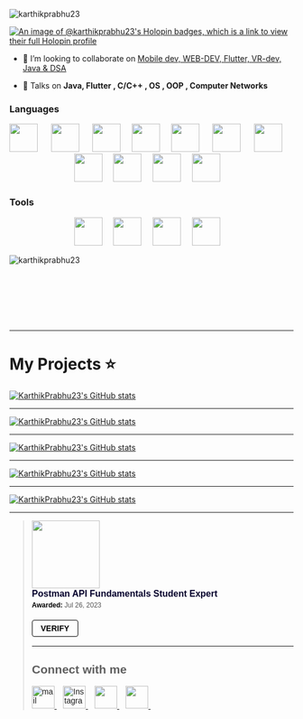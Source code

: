 
<!-- <h1 align="center">Hey there, How are you doing ? I'm Karthik Prabhu 🤝</h1> -->
<!-- <h3 align="center">A software tech explorer from India</h3> -->
<!-- <h7 align="center">CSE-2024 from Canara engineering college </h3> -->
<!-- <img align="right" alt="coding" width="450" src="https://i.pinimg.com/originals/18/a4/94/18a4949fc9c8067172d3b96e302e7097.gif"> -->
<p align="left"> <img src="https://komarev.com/ghpvc/?username=karthikprabhu23&label=Profile%20views&color=0e75b6&style=flat" alt="karthikprabhu23" /> </p>

[![An image of @karthikprabhu23's Holopin badges, which is a link to view their full Holopin profile](https://holopin.me/karthikprabhu23)](https://holopin.io/@karthikprabhu23)

<!-- - 🌱 I’m currently learning **Python** -->

- 👯 I’m looking to collaborate on [Mobile dev, WEB-DEV, Flutter, VR-dev, Java & DSA](https://www.linkedin.com/in/karthik-prabhu23/)

<!-- - 👨‍💻 I love programming in Java 😍 -->

- 💬 Talks on **Java, Flutter , C/C++ , OS , OOP , Computer Networks**

<!-- - 📫 Reach out to me on **karthikprabhu23223@gmail.com** -->

<!-- - 🤷‍♂️ What do you think?  **I think being nerdy is cool 😇** -->

<!-- <h3 align="left">Connect with me:</h3>
<p align="left">
<a href="https://www.linkedin.com/in/karthik-prabhu23/" target="blank"><img align="center" src="https://www.vectorlogo.zone/logos/linkedin/linkedin-tile.svg" alt="karthik prabhu" height="40" width="40" /></a>
<a href="https://instagram.com/karthik_prabhu_2003" target="blank"><img align="center" src="https://www.vectorlogo.zone/logos/instagram/instagram-icon.svg" alt="karthik_prabhu_2003" height="40" width="40" /></a>
  <a href="https://www.cloudskillsboost.google/public_profiles/0904ff6e-9ec0-47cc-a4ee-ab073edd34a0" target="blank"><img align="center" src="https://www.vectorlogo.zone/logos/google_cloud/google_cloud-icon.svg" alt="GCP_KarthikPrabhu" height="40" width="40" /></a>
</p>
-->
<h3 align="left">Languages </h3>
<!-- <p align="left"> <a href="https://www.cprogramming.com/" target="_blank" rel="noreferrer"> <img src="https://cdn.worldvectorlogo.com/logos/c-1.svg" alt="c" width="40" height="40"/> </a>  <a href="https://www.w3schools.com/cpp/" target="_blank" rel="noreferrer"> <img src="https://cdn.worldvectorlogo.com/logos/c.svg" alt="cplusplus" width="40" height="40"/> </a> <a href="https://www.java.com" target="_blank" rel="noreferrer"> <img src="https://www.vectorlogo.zone/logos/java/java-icon.svg" alt="java" width="40" height="40"/> </a> <a href="https://www.w3schools.com/css/" target="_blank" rel="noreferrer"> <img src="https://www.vectorlogo.zone/logos/w3_css/w3_css-icon.svg" alt="css3" width="40" height="40"/> </a>   <a href="https://www.w3.org/html/" target="_blank" rel="noreferrer"> <img src="https://www.vectorlogo.zone/logos/w3_html5/w3_html5-icon.svg" alt="html5" width="40" height="40"/> </a>  <a href="https://developer.mozilla.org/en-US/docs/Web/JavaScript" target="_blank" rel="noreferrer"> <img src="https://upload.vectorlogo.zone/logos/javascript/images/239ec8a4-163e-4792-83b6-3f6d96911757.svg" alt="javascript" width="40" height="40"/> </a> <a href="https://www.linux.org/" target="_blank" rel="noreferrer"> <img src="https://www.vectorlogo.zone/logos/linux/linux-icon.svg" alt="linux" width="40" height="40"/> </a> <a href="https://www.mysql.com/" target="_blank" rel="noreferrer"> <img src="https://www.vectorlogo.zone/logos/mysql/mysql-ar21.svg" alt="mysql" width="55" height="55"/> </a> <a href="https://www.php.net" target="_blank" rel="noreferrer"> <img src="https://www.vectorlogo.zone/logos/php/php-icon.svg" alt="php" width="40" height="40"/> </a> <a href="https://www.python.org" target="_blank" rel="noreferrer"> <img src="https://www.vectorlogo.zone/logos/python/python-icon.svg" alt="python" width="40" height="40"/> </a> <a href="https://reactjs.org/" target="_blank" rel="noreferrer"> <img src="https://www.vectorlogo.zone/logos/reactjs/reactjs-icon.svg" alt="react" width="40" height="40"/> </a> <a href="https://sass-lang.com" target="_blank" rel="noreferrer"> <img src="https://www.vectorlogo.zone/logos/sass-lang/sass-lang-icon.svg" alt="sass" width="40" height="40"/> </a> <a href="https://cloud.google.com" target="_blank" rel="noreferrer"> <img src="https://www.vectorlogo.zone/logos/google_cloud/google_cloud-icon.svg" alt="gcp" width="40" height="40"/> </a> <a href="https://git-scm.com/" target="_blank" rel="noreferrer"> <img src="https://www.vectorlogo.zone/logos/git-scm/git-scm-icon.svg" alt="git" width="40" height="40"/> </a> </p> -->

<p align="center">
  <img src="https://cdn.worldvectorlogo.com/logos/c-1.svg" height="50px">&nbsp;&nbsp;&nbsp;&nbsp;&nbsp;
   <img src="https://www.svgrepo.com/show/303480/c-logo.svg" height="50px">&nbsp;&nbsp;&nbsp;&nbsp;&nbsp;
  <img src="https://www.vectorlogo.zone/logos/java/java-icon.svg" height="50px">&nbsp;&nbsp;&nbsp;&nbsp;
  <img src="https://www.vectorlogo.zone/logos/flutterio/flutterio-icon.svg" height="50px">&nbsp;&nbsp;&nbsp;&nbsp;
   <img src="https://www.svgrepo.com/show/349402/html5.svg" height="50px">&nbsp;&nbsp;&nbsp;&nbsp;&nbsp;
   <img src="https://www.svgrepo.com/show/349330/css3.svg"  height="50px">&nbsp;&nbsp;&nbsp;&nbsp;&nbsp;
   <img src="https://www.svgrepo.com/show/349419/javascript.svg" height="50px">&nbsp;&nbsp;&nbsp;&nbsp;&nbsp;
   <img src="https://www.vectorlogo.zone/logos/mysql/mysql-ar21.svg" height="50px">&nbsp;&nbsp;&nbsp;&nbsp;
   <img src="https://www.svgrepo.com/show/374016/python.svg" height="50px">&nbsp;&nbsp;&nbsp;&nbsp;
   <img src="https://www.vectorlogo.zone/logos/sass-lang/sass-lang-icon.svg" height="50px">&nbsp;&nbsp;&nbsp;&nbsp;
   <img src="https://www.vectorlogo.zone/logos/php/php-icon.svg" height="50px">&nbsp;&nbsp;&nbsp;&nbsp;
</p>

<h3 align="left">Tools </h3>

<p align="center">
   <img src="https://www.vectorlogo.zone/logos/google_cloud/google_cloud-icon.svg" height="50px">&nbsp;&nbsp;&nbsp;&nbsp;
   <img src="https://www.vectorlogo.zone/logos/git-scm/git-scm-icon.svg" height="50px">&nbsp;&nbsp;&nbsp;&nbsp;
  <img src="https://www.vectorlogo.zone/logos/getpostman/getpostman-icon.svg" height="50px">&nbsp;&nbsp;&nbsp;&nbsp;
  <img src="https://www.vectorlogo.zone/logos/unity3d/unity3d-ar21.svg" height="50px">&nbsp;&nbsp;&nbsp;&nbsp;
</p>

<p><img align="left" src="https://github-readme-stats.vercel.app/api/top-langs?username=karthikprabhu23&show_icons=true&locale=en&layout=compact" alt="karthikprabhu23" /></p>

<!-- <p>&nbsp;<img align="center" src="https://github-readme-stats.vercel.app/api?username=karthikprabhu23&show_icons=true&locale=en" alt="karthikprabhu23" /></p> -->

<br><br><br><br><br><br><br>

______________________________________
# My Projects ⭐
   [![KarthikPrabhu23's GitHub stats](https://github-readme-stats.vercel.app/api/pin/?username=KarthikPrabhu23&repo=HeyConvo-A-Chat-app-Java-Firebase&show_owner=true&theme=dark)](https://github.com/KarthikPrabhu23/HeyConvo-A-Chat-app-Java-Firebase)
   ______________________________________
   [![KarthikPrabhu23's GitHub stats](https://github-readme-stats.vercel.app/api/pin/?username=KarthikPrabhu23&repo=ShoeZam&show_owner=true&theme=dark)](https://github.com/KarthikPrabhu23/ShoeZam)
   ______________________________________
[![KarthikPrabhu23's GitHub stats](https://github-readme-stats.vercel.app/api/pin/?username=KarthikPrabhu23&repo=OTP_Flutter&show_owner=true&theme=dark)](https://github.com/KarthikPrabhu23/OTP_Flutter)
   ______________________________________
[![KarthikPrabhu23's GitHub stats](https://github-readme-stats.vercel.app/api/pin/?username=KarthikPrabhu23&repo=BeThatChange-php&show_owner=true&theme=dark)](https://github.com/KarthikPrabhu23/BeThatChange-php)
   ______________________________________
[![KarthikPrabhu23's GitHub stats](https://github-readme-stats.vercel.app/api/pin/?username=KarthikPrabhu23&repo=DBMS_Exam-Now_&show_owner=true&theme=dark)](https://github.com/KarthikPrabhu23/DBMS_Exam-Now_)
______________________________________


<blockquote class="badgr-badge" style="font-family: Helvetica, Roboto, &quot;Segoe UI&quot;, Calibri, sans-serif;"><a href="https://api.badgr.io/public/assertions/8XuFD4elTkeRnuoF2Ettrg?identity__email=karthikprabhu23223%40gmail.com"><img width="120px" height="120px" src="https://api.badgr.io/public/assertions/8XuFD4elTkeRnuoF2Ettrg/image"></a><p class="badgr-badge-name" style="hyphens: auto; overflow-wrap: break-word; word-wrap: break-word; margin: 0; font-size: 16px; font-weight: 600; font-style: normal; font-stretch: normal; line-height: 1.25; letter-spacing: normal; text-align: left; color: #05012c;">Postman API Fundamentals Student Expert</p><p class="badgr-badge-date" style="margin: 0; font-size: 12px; font-style: normal; font-stretch: normal; line-height: 1.67; letter-spacing: normal; text-align: left; color: #555555;"><strong style="font-size: 12px; font-weight: bold; font-style: normal; font-stretch: normal; line-height: 1.67; letter-spacing: normal; text-align: left; color: #000;">Awarded: </strong>Jul 26, 2023</p><p style="margin: 16px 0; padding: 0;"><a class="badgr-badge-verify" target="_blank" href="https://badgecheck.io?url=https%3A%2F%2Fapi.badgr.io%2Fpublic%2Fassertions%2F8XuFD4elTkeRnuoF2Ettrg%3Fidentity__email%3Dkarthikprabhu23223%2540gmail.com&amp;identity__email=karthikprabhu23223%40gmail.com" style="box-sizing: content-box; display: flex; align-items: center; justify-content: center; margin: 0; font-size:14px; font-weight: bold; width: 48px; height: 16px; border-radius: 4px; border: solid 1px black; text-decoration: none; padding: 6px 16px; margin: 16px 0; color: black;">VERIFY</a></p>

______________________________________

## Connect with me
<p align="left">
   <a href="mailto:karthikprabhu23223@gmail.com" target="_blank">
   <img src="https://www.svgrepo.com/show/223047/gmail.svg" height="40px" alt="mail"/>
   </a>&nbsp;&nbsp;
   <a href="https://instagram.com/karthik_prabhu_2003" target="_blank">
   <img src="https://www.vectorlogo.zone/logos/instagram/instagram-icon.svg" height="40px" alt="Instagram"/>
   </a>&nbsp;&nbsp;
   <a href="https://www.linkedin.com/in/karthik-prabhu23/" target="_blank">
   <img src="https://www.vectorlogo.zone/logos/linkedin/linkedin-tile.svg" height="40px"/>
   </a>&nbsp;&nbsp;
   <a href="https://www.cloudskillsboost.google/public_profiles/0904ff6e-9ec0-47cc-a4ee-ab073edd34a0" target="_blank">
   <img src="https://www.vectorlogo.zone/logos/google_cloud/google_cloud-icon.svg" height="40px"/>
   </a>&nbsp;&nbsp;
</p>

